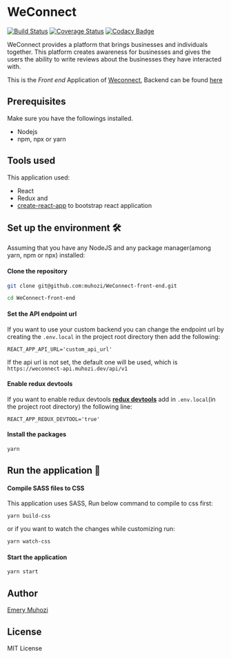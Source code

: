 # WeConnect

[![Build Status](https://www.travis-ci.org/muhozi/Weconnect-front-end.svg?branch=master)](https://www.travis-ci.org/muhozi/Weconnect-front-end) 
[![Coverage Status](https://coveralls.io/repos/github/muhozi/Weconnect-front-end/badge.svg?branch=master)](https://coveralls.io/github/muhozi/Weconnect-front-end?branch=master) 
[![Codacy Badge](https://api.codacy.com/project/badge/Grade/8db8f1816458486385dcc0ad0bd96526)](https://www.codacy.com/app/muhozi/Weconnect-front-end?utm_source=github.com&amp;utm_medium=referral&amp;utm_content=muhozi/Weconnect-front-end&amp;utm_campaign=Badge_Grade)

WeConnect provides a platform that brings businesses and individuals together. This platform creates awareness for businesses and gives the users the ability to write reviews about the businesses they have interacted with.

This is the *Front end* Application of [Weconnect](https://weconnect.muhozi.dev), Backend can be found [here](https://github.com/muhozi/WeConnect-api)

## Prerequisites

Make sure you have the followings installed.

* Nodejs
* npm, npx or yarn

## Tools used

This application used:

* React 
* Redux and
* [create-react-app](https://github.com/facebook/create-react-app) to bootstrap react application

## Set up the environment 🛠

Assuming that you have any NodeJS and any package manager(among yarn, npm or npx) installed:

#### **Clone the repository**

```sh
git clone git@github.com:muhozi/WeConnect-front-end.git
```

```sh
cd WeConnect-front-end
```

#### Set the API endpoint url

If you want to use your custom backend you can change the endpoint url by creating the `.env.local` in the project root directory then add the following:

```
REACT_APP_API_URL='custom_api_url'
```

If the api url is not set, the default one will be used, which is `https://weconnect-api.muhozi.dev/api/v1`

#### Enable redux devtools

If you want to enable redux devtools [**redux devtools**](https://github.com/zalmoxisus/redux-devtools-extension) add in  `.env.local`(in the project root directory) the following line:

```
REACT_APP_REDUX_DEVTOOL='true'
```



#### Install the packages

```sh
yarn
```

## Run the application 🚀

#### Compile SASS files to CSS

This application uses SASS, Run below command to compile to css first:

```
yarn build-css
```

or if you want to watch the changes while customizing run: 

```sh
yarn watch-css
```

#### Start the application

```sh
yarn start
```

## Author

[Emery Muhozi](https://twitter.com/EmeryMuhozi)



## License

MIT License